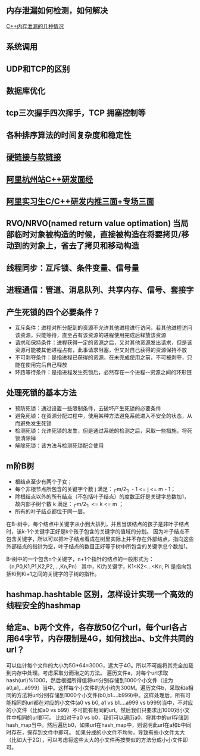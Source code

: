 ## 内存泄漏如何检测，如何解决
[C++内存泄漏的几种情况](http://www.cnblogs.com/SeekHit/p/6549940.html)

## 系统调用

## UDP和TCP的区别

## 数据库优化

## tcp三次握手四次挥手，TCP 拥塞控制等

## 各种排序算法的时间复杂度和稳定性

## [硬链接与软链接](https://www.ibm.com/developerworks/cn/linux/l-cn-hardandsymb-links/)

## [阿里杭州站C++研发面经](http://www.zheyibu.com/article/4836.html)

## [阿里实习生C/C++研发内推三面+专场三面](https://www.nowcoder.com/discuss/5773)

## RVO/NRVO(named return value optimation) 当局部临时对象被构造的时候，直接被构造在将要拷贝/移动到的对象上，省去了拷贝和移动构造

## 线程同步：互斥锁、条件变量、信号量

## 进程通信：管道、消息队列、共享内存、信号、套接字

## 产生死锁的四个必要条件？
* 互斥条件：进程对所分配到的资源不允许其他进程进行访问，若其他进程访问该资源，只能等待，直至占有该资源的进程使用完成后释放该资源
* 请求和保持条件：进程获得一定的资源之后，又对其他资源发出请求，但是该资源可能被其他进程占有，此事请求阻塞，但又对自己获得的资源保持不放
* 不可剥夺条件：是指进程已获得的资源，在未完成使用之前，不可被剥夺，只能在使用完后自己释放
* 环路等待条件：是指进程发生死锁后，必然存在一个进程--资源之间的环形链

## 处理死锁的基本方法
* 预防死锁：通过设置一些限制条件，去破坏产生死锁的必要条件
* 避免死锁：在资源分配过程中，使用某种方法避免系统进入不安全的状态，从而避免发生死锁
* 检测死锁：允许死锁的发生，但是通过系统的检测之后，采取一些措施，将死锁清除掉
* 解除死锁：该方法与检测死锁配合使用


## m阶B树
* 根结点至少有两个子女；
* 每个非根节点所包含的关键字个数 j 满足：┌m/2┐ - 1 <= j <= m - 1；
* 除根结点以外的所有结点（不包括叶子结点）的度数正好是关键字总数加1，故内部子树个数 k 满足：┌m/2┐ <= k <= m ；
* 所有的叶子结点都位于同一层。

在B-树中，每个结点中关键字从小到大排列，并且当该结点的孩子是非叶子结点时，该k-1个关键字正好是k个孩子包含的关键字的值域的分划。
因为叶子结点不包含关键字，所以可以把叶子结点看成在树里实际上并不存在外部结点，指向这些外部结点的指针为空，叶子结点的数目正好等于树中所包含的关键字总个数加1。

B-树中的一个包含n个关键字，n+1个指针的结点的一般形式为： （n,P0,K1,P1,K2,P2,…,Kn,Pn）
其中，Ki为关键字，K1<K2<…<Kn, Pi 是指向包括Ki到Ki+1之间的关键字的子树的指针。

## hashmap.hashtable 区别，怎样设计实现一个高效的线程安全的hashmap 

## 给定a、b两个文件，各存放50亿个url，每个url各占用64字节，内存限制是4G，如何找出a、b文件共同的url？
可以估计每个文件的大小为5G*64=300G，远大于4G。所以不可能将其完全加载到内存中处理。考虑采取分而治之的方法。 遍历文件a，对每个url求取hash(url)%1000，然后根据所得值将url分别存储到1000个小文件（设为a0,a1,...a999）当中。这样每个小文件的大小约为300M。遍历文件b，采取和a相同的方法将url分别存储到1000个小文件(b0,b1....b999)中。这样处理后，所有可能相同的url都在对应的小文件(a0 vs b0, a1 vs b1....a999 vs b999)当中，不对应的小文件（比如a0 vs b99）不可能有相同的url。然后我们只要求出1000对小文件中相同的url即可。 比如对于a0 vs b0，我们可以遍历a0，将其中的url存储到hash_map当中。然后遍历b0，如果url在hash_map中，则说明此url在a和b中同时存在，保存到文件中即可。 如果分成的小文件不均匀，导致有些小文件太大（比如大于2G），可以考虑将这些太大的小文件再按类似的方法分成小小文件即可。
